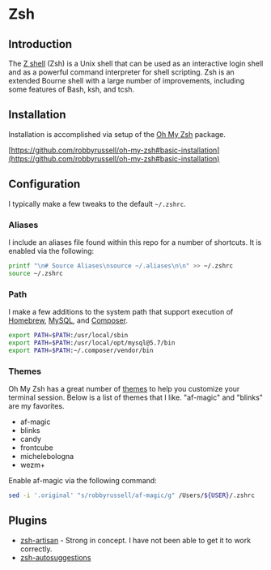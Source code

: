 # Zsh

## Introduction

The [Z shell](https://en.wikipedia.org/wiki/Z_shell) (Zsh) is a Unix shell that can be used as an interactive login shell and as a powerful command interpreter for shell scripting. Zsh is an extended Bourne shell with a large number of improvements, including some features of Bash, ksh, and tcsh.

## Installation

Installation is accomplished via setup of the [Oh My Zsh](https://github.com/robbyrussell/oh-my-zsh) package.

[https://github.com/robbyrussell/oh-my-zsh#basic-installation](https://github.com/robbyrussell/oh-my-zsh#basic-installation)

## Configuration

I typically make a few tweaks to the default `~/.zshrc`.

### Aliases

I include an aliases file found within this repo for a number of shortcuts. It is enabled via the following:

```bash
printf "\n# Source Aliases\nsource ~/.aliases\n\n" >> ~/.zshrc
source ~/.zshrc
```

### Path

I make a few additions to the system path that support execution of [Homebrew](homebrew.md), [MySQL](mysql.md), and [Composer](composer.md).

```bash
export PATH=$PATH:/usr/local/sbin
export PATH=$PATH:/usr/local/opt/mysql@5.7/bin
export PATH=$PATH:~/.composer/vendor/bin
```

### Themes

Oh My Zsh has a great number of [themes](https://github.com/robbyrussell/oh-my-zsh/wiki/themes) to help you customize your terminal session. Below is a list of themes that I like. "af-magic" and "blinks" are my favorites.

* af-magic
* blinks
* candy
* frontcube
* michelebologna
* wezm+

Enable af-magic via the following command:

```bash
sed -i '.original' "s/robbyrussell/af-magic/g" /Users/${USER}/.zshrc
```

## Plugins

* [zsh-artisan](https://github.com/jessarcher/zsh-artisan) - Strong in concept. I have not been able to get it to work correctly.
* [zsh-autosuggestions](https://github.com/zsh-users/zsh-autosuggestions)
